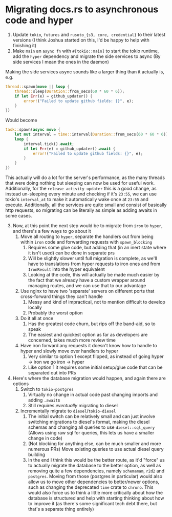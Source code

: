 # Migrating docs.rs to asynchronous code and hyper

1. Update `tokio`, `futures` and `rusoto_{s3, core, credential}` to their latest versions (I think Joshua started on this, I'd be happy to help with finishing it)
2. Make `main` an `async fn` with `#[tokio::main]` to start the tokio runtime, add the `hyper` dependency and migrate the side services to async (By side services I mean the ones in the daemon)

Making the side services async sounds like a larger thing than it actually is, e.g.

```rust
thread::spawn(move || loop {
    thread::sleep(Duration::from_secs(60 * 60 * 6));
    if let Err(e) = github_updater() {
        error!("Failed to update github fields: {}", e);
    }
})
```

Would become

```rust
task::spawn(async move {
    let mut interval = time::interval(Duration::from_secs(60 * 60 * 6));
    loop {
        interval.tick().await;
        if let Err(e) = github_updater().await {
            error!("Failed to update github fields: {}", e);
        }
    }
})
```

This actually will do a lot for the server's performance, as the many threads that were doing nothing but sleeping can now be used for useful work. Additionally, for the `release activity updater` this is a good change, as instead un-sleeping every minute and checking if it's `23:55`, we can use tokio's `interval_at` to make it automatically wake once at `23:55` and execute.
Additionally, all the services are quite small and consist of basically http requests, so migrating can be literally as simple as adding awaits in some cases.

3. Now, at this point the next step would be to migrate from `iron` to `hyper`, and there's a few ways to go about it
    1. Move all routing to `hyper`, separate the handlers out from being within `iron` code and forwarding requests with `spawn_blocking`
        1. Requires some glue code, but adding that (in an inert state where it isn't used) can be done in separate prs
        2. Will be slightly slower until full migration is complete, as we'll have to translations from hyper requests to iron ones and from `IronResult` into the hyper equivalent
        3. Looking at the code, this will actually be made much easier by the fact that we already have a custom wrapper around managing routes, and we can use that to our advantage
    2. Use nginx to have two 'separate' servers on different ports that cross-forward things they can't handle
        1. Messy and kind of impractical, not to mention difficult to develop locally
        2. Probably the worst option
    3. Do it all at once
        1. Has the greatest code churn, but rips off the band-aid, so to speak
        2. The easiest and quickest option as far as developers are concerned, takes much more review time
    4. Have iron forward any requests it doesn't know how to handle to hyper and slowly move over handlers to hyper
        1. Very similar to option 1 except flipped, as instead of going hyper -> iron we go iron -> hyper
        2. Like option 1 it requires some initial setup/glue code that can be separated out into PRs
4. Here's where the database migration would happen, and again there are options
    1. Switch to `tokio-postgres`
        1. Virtually no change in actual code past changing imports and adding `.await`s
        2. Still requires *eventually* migrating to diesel
    2. Incrementally migrate to `diesel`/`tokio-diesel`
        1. The initial switch can be relatively small and can just involve switching migrations to diesel's format, making the diesel schemas and changing all queries to use `diesel::sql_query` (Allows using raw sql for queries, this lets us have a smaller change in code)
        2. (Not blocking for anything else, can be much smaller and more numerous PRs) Move existing queries to use actual diesel query building
        3. In the end I think this would be the better route, as it'd "force" us to actually migrate the database to the better option, as well as removing quite a few dependencies, namely `schemamam`, `r2d2` and `postgres`. Moving from those (postgres in particular) would also allow us to move other dependencies to better/newer options, such as changing the deprecated `time` crate to `chrono`. This would also force us to think a little more critically about how the database is structured and help with starting thinking about how to improve it (as there's some significant tech debt there, but that's a separate thing entirely)
